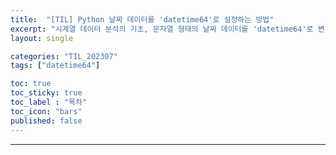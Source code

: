 ```yaml
---
title:  "[TIL] Python 날짜 데이터를 'datetime64'로 설정하는 방법"
excerpt: "시계열 데이터 분석의 기초, 문자열 형태의 날짜 데이터를 'datetime64'로 변환하는 방법에 대해 알아본다."
layout: single

categories: "TIL_202307"
tags: ["datetime64"]

toc: true
toc_sticky: true
toc_label : "목차"
toc_icon: "bars"
published: false
---
```


***